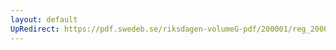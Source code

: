 ```yaml
---
layout: default
UpRedirect: https://pdf.swedeb.se/riksdagen-volumeG-pdf/200001/reg_200001/reg_200001_0009.pdf
---
```

